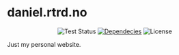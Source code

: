 # daniel.rtrd.no

<p align="center">
<img src="https://github.com/danielrtrd/daniel.rtrd.no/workflows/Laravel/badge.svg" alt="Test Status">
<a href="https://libraries.io/github/DanielRTRD/daniel.rtrd.no"><img src="https://img.shields.io/librariesio/github/danielrtrd/daniel.rtrd.no" alt="Dependecies"></a>
<img src="https://img.shields.io/github/license/danielrtrd/daniel.rtrd.no" alt="License">
</p>

Just my personal website.

